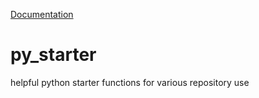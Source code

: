 [Documentation](https://jameskabbes.github.io/py_starter)

# py_starter
helpful python starter functions for various repository use
